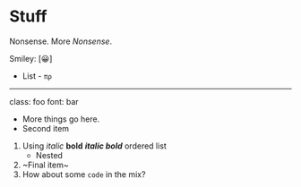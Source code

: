 # Stuff

Nonsense.
More _Nonsense_.

Smiley: [😀]

* List - `πρ`

---
class: foo
font: bar

* More  things go here.
* Second item

1. Using *italic* **bold** ***italic bold*** ordered list
    - Nested
2. ~Final item~
3. How about some `code` in the mix?


